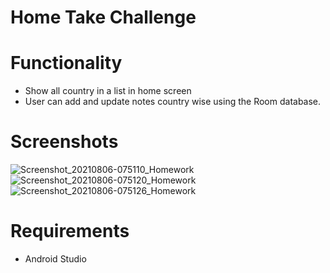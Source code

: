 # Home Take Challenge

# Functionality

- Show all country in a list in home screen
- User can add and update notes country wise using the Room database.

# Screenshots

![Screenshot_20210806-075110_Homework](https://user-images.githubusercontent.com/88431319/128507950-5344f56c-c547-4339-a25b-7c7ff86d99ee.jpg)
![Screenshot_20210806-075120_Homework](https://user-images.githubusercontent.com/88431319/128507956-9e89fee0-7a4d-436a-8523-d1eaf6be3d73.jpg)
![Screenshot_20210806-075126_Homework](https://user-images.githubusercontent.com/88431319/128507964-e21ecfa1-f49d-4313-b3c5-7ca6718efd4d.jpg)

# Requirements
- Android Studio
